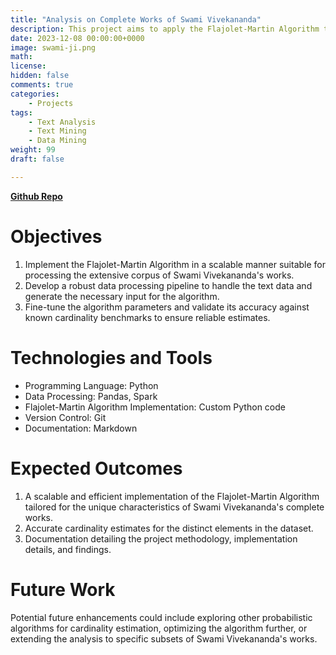 ```yaml
---
title: "Analysis on Complete Works of Swami Vivekananda"
description: This project aims to apply the Flajolet-Martin Algorithm to estimate the cardinality of unique elements in the entire collection of Swami Vivekananda's complete works. The Flajolet-Martin Algorithm is a probabilistic method commonly used for large-scale data sets, providing an efficient way to estimate the number of distinct elements without needing to store them explicitly.
date: 2023-12-08 00:00:00+0000
image: swami-ji.png
math: 
license: 
hidden: false
comments: true
categories:
    - Projects
tags:
    - Text Analysis
    - Text Mining
    - Data Mining
weight: 99 
draft: false

---
```

**[Github Repo](https://github.com/U77w41/Analysis-on-Complete-Works-of-Swami-Vivekananda/)**

# Objectives
1. Implement the Flajolet-Martin Algorithm in a scalable manner suitable for processing the extensive corpus of Swami Vivekananda's works.
2. Develop a robust data processing pipeline to handle the text data and generate the necessary input for the algorithm.
3. Fine-tune the algorithm parameters and validate its accuracy against known cardinality benchmarks to ensure reliable estimates.

# Technologies and Tools
- Programming Language: Python
- Data Processing: Pandas, Spark
- Flajolet-Martin Algorithm Implementation: Custom Python code
- Version Control: Git
- Documentation: Markdown

# Expected Outcomes
1. A scalable and efficient implementation of the Flajolet-Martin Algorithm tailored for the unique characteristics of Swami Vivekananda's complete works.
2. Accurate cardinality estimates for the distinct elements in the dataset.
3. Documentation detailing the project methodology, implementation details, and findings.

# Future Work
Potential future enhancements could include exploring other probabilistic algorithms for cardinality estimation, optimizing the algorithm further, or extending the analysis to specific subsets of Swami Vivekananda's works.